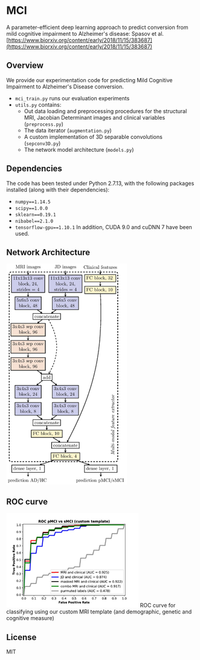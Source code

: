# MCI
A parameter-efficient deep learning approach to predict conversion from mild cognitive impairment to Alzheimer's disease: Spasov et al. [https://www.biorxiv.org/content/early/2018/11/15/383687](https://www.biorxiv.org/content/early/2018/11/15/383687) 

## Overview
We provide our experimentation code for predicting Mild Cognitive Impairment to Alzheimer's Disease conversion. 
+ `mci_train.py` runs our evaluation experiments
+ `utils.py` contains:
    + Out data loading and preprocessing procedures for the structural MRI, Jacobian Determinant images and clinical variables (`preprocess.py`)
    + The data iterator (`augmentation.py`)
    + A custom implementation of 3D separable convolutions (`sepconv3D.py`)
    + The network model architecture (`models.py`)

## Dependencies
The code has been tested under Python 2.7.13, with the following packages installed (along with their dependencies):

+ `numpy==1.14.5`
+ `scipy==1.0.0`
+ `sklearn==0.19.1`
+ `nibabel==2.1.0`
+ `tensorflow-gpu==1.10.1`
In addition, CUDA 9.0 and cuDNN 7 have been used.

## Network Architecture
<img src = "figures/TikZ-page-001.jpg" width="320" height="585">

## ROC curve
<img src = "figures/ROC_cust-page-001.jpg" width="350" height="250">
ROC curve for classifying using our custom MRI template (and demographic, genetic and cognitive measure)

## License
MIT
